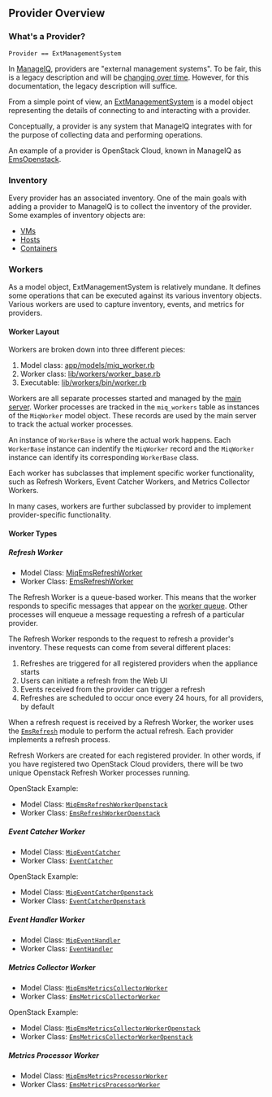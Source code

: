 ## Provider Overview

### What's a Provider?

`Provider == ExtManagementSystem`

In [ManageIQ](https://github.com/ManageIQ/manageiq), providers are "external management systems".  To be fair, this is a legacy description and will be [changing over time](https://github.com/ManageIQ/manageiq/issues/1272).  However, for this documentation, the legacy description will suffice.

From a simple point of view, an [ExtManagementSystem](https://github.com/ManageIQ/manageiq/blob/08e4424951a6d229bc7c55a412dbb5f9befd7e7e/vmdb/app/models/ext_management_system.rb) is a model object representing the details of connecting to and interacting with a provider.

Conceptually, a provider is any system that ManageIQ integrates with for the purpose of collecting data and performing operations.

An example of a provider is OpenStack Cloud, known in ManageIQ as [EmsOpenstack](https://github.com/ManageIQ/manageiq/blob/e4cdcfcf46b93794bd4b6cd0f0e3e0b53d1568c6/vmdb/app/models/ems_openstack.rb).

### Inventory

Every provider has an associated inventory.  One of the main goals with adding a provider to ManageIQ is to collect the inventory of the provider.  Some examples of inventory objects are:

* [VMs](https://github.com/ManageIQ/manageiq/blob/4f557f06ac78756e5b6e4e876f8e103932e4d65a/vmdb/app/models/vm.rb)
* [Hosts](https://github.com/ManageIQ/manageiq/blob/5a8570608536ed6441a9d1ff45c8e23f286e64d7/vmdb/app/models/host.rb)
* [Containers](https://github.com/ManageIQ/manageiq/blob/bfdf9c5e05ce8b00a75bcb2b62f1e627d954ae6b/vmdb/app/models/container.rb)

### Workers

As a model object, ExtManagementSystem is relatively mundane.  It defines some operations that can be executed against its various inventory objects.  Various workers are used to capture inventory, events, and metrics for providers.

#### Worker Layout

Workers are broken down into three different pieces:

1. Model class: [app/models/miq_worker.rb](https://github.com/ManageIQ/manageiq/blob/0ca567d46b850f14129a3866619a26040bb75752/vmdb/app/models/miq_worker.rb)
2. Worker class: [lib/workers/worker_base.rb](https://github.com/ManageIQ/manageiq/blob/b1ed1c3799ccf7d03aeeda887d9f3e40c2b4367d/vmdb/lib/workers/queue_worker_base.rb)
3. Executable: [lib/workers/bin/worker.rb](https://github.com/ManageIQ/manageiq/blob/d34d87219092431c22c88a5865f25f9942ebe1ea/vmdb/lib/workers/bin/worker.rb)

Workers are all separate processes started and managed by the [main server](https://github.com/ManageIQ/guides/blob/master/architecture/enterprise.md#appliance).  Worker processes are tracked in the `miq_workers` table as instances of the `MiqWorker` model object.  These records are used by the main server to track the actual worker processes.

An instance of `WorkerBase` is where the actual work happens.  Each `WorkerBase` instance can indentify the `MiqWorker` record and the `MiqWorker` instance can identify its corresponding `WorkerBase` class.

Each worker has subclasses that implement specific worker functionality, such as Refresh Workers, Event Catcher Workers, and Metrics Collector Workers.

In many cases, workers are further subclassed by provider to implement provider-specific functionality.

#### Worker Types

##### Refresh Worker

* Model Class: [MiqEmsRefreshWorker](https://github.com/ManageIQ/manageiq/blob/d34d87219092431c22c88a5865f25f9942ebe1ea/vmdb/app/models/miq_ems_refresh_worker.rb)
* Worker Class: [EmsRefreshWorker](https://github.com/ManageIQ/manageiq/blob/d34d87219092431c22c88a5865f25f9942ebe1ea/vmdb/lib/workers/ems_refresh_worker.rb)

The Refresh Worker is a queue-based worker.  This means that the worker responds to specific messages that appear on the [worker queue](https://github.com/ManageIQ/manageiq/blob/98bf676b79f51003ca0404e51d92a8d72bc555d9/vmdb/app/models/miq_queue.rb).  Other processes will enqueue a message requesting a refresh of a particular provider.

The Refresh Worker responds to the request to refresh a provider's inventory.  These requests can come from several different places:

1. Refreshes are triggered for all registered providers when the appliance starts
2. Users can initiate a refresh from the Web UI
3. Events received from the provider can trigger a refresh
4. Refreshes are scheduled to occur once every 24 hours, for all providers, by default

When a refresh request is received by a Refresh Worker, the worker uses the [`EmsRefresh`](https://github.com/ManageIQ/manageiq/blob/a6175c6d5e3b00e87b2e883c835ac7acd6e3e224/vmdb/app/models/ems_refresh.rb) module to perform the actual refresh.  Each provider implements a refresh process.

Refresh Workers are created for each registered provider.  In other words, if you have registered two OpenStack Cloud providers, there will be two unique Openstack Refresh Worker processes running.

OpenStack Example:
* Model Class: [`MiqEmsRefreshWorkerOpenstack`](https://github.com/ManageIQ/manageiq/blob/d34d87219092431c22c88a5865f25f9942ebe1ea/vmdb/app/models/miq_ems_refresh_worker_openstack.rb)
* Worker Class: [`EmsRefreshWorkerOpenstack`](https://github.com/ManageIQ/manageiq/blob/d34d87219092431c22c88a5865f25f9942ebe1ea/vmdb/lib/workers/ems_refresh_worker_openstack.rb)

##### Event Catcher Worker

* Model Class: [`MiqEventCatcher`](https://github.com/ManageIQ/manageiq/blob/e18c49a777beb0ee7e81d24cd00803f5be786bcb/vmdb/app/models/miq_event_catcher.rb)
* Worker Class: [`EventCatcher`](https://github.com/ManageIQ/manageiq/blob/d34d87219092431c22c88a5865f25f9942ebe1ea/vmdb/lib/workers/event_catcher.rb)



OpenStack Example:
* Model Class: [`MiqEventCatcherOpenstack`](https://github.com/ManageIQ/manageiq/blob/e18c49a777beb0ee7e81d24cd00803f5be786bcb/vmdb/app/models/miq_event_catcher.rb)
* Worker Class: [`EventCatcherOpenstack`](https://github.com/ManageIQ/manageiq/blob/e18c49a777beb0ee7e81d24cd00803f5be786bcb/vmdb/app/models/miq_event_catcher.rb)

##### Event Handler Worker

* Model Class: [`MiqEventHandler`](https://github.com/ManageIQ/manageiq/blob/d34d87219092431c22c88a5865f25f9942ebe1ea/vmdb/app/models/miq_event_handler.rb)
* Worker Class: [`EventHandler`](https://github.com/ManageIQ/manageiq/blob/d34d87219092431c22c88a5865f25f9942ebe1ea/vmdb/lib/workers/event_handler.rb)

##### Metrics Collector Worker

* Model Class: [`MiqEmsMetricsCollectorWorker`](https://github.com/ManageIQ/manageiq/blob/d34d87219092431c22c88a5865f25f9942ebe1ea/vmdb/app/models/miq_ems_metrics_collector_worker.rb)
* Worker Class: [`EmsMetricsCollectorWorker`](https://github.com/ManageIQ/manageiq/blob/d34d87219092431c22c88a5865f25f9942ebe1ea/vmdb/lib/workers/ems_metrics_collector_worker.rb)

OpenStack Example:
* Model Class: [`MiqEmsMetricsCollectorWorkerOpenstack`](https://github.com/ManageIQ/manageiq/blob/d34d87219092431c22c88a5865f25f9942ebe1ea/vmdb/app/models/miq_ems_metrics_collector_worker_openstack.rb)
* Worker Class: [`EmsMetricsCollectorWorkerOpenstack`](https://github.com/ManageIQ/manageiq/blob/d34d87219092431c22c88a5865f25f9942ebe1ea/vmdb/lib/workers/ems_metrics_collector_worker_openstack.rb)

##### Metrics Processor Worker

* Model Class: [`MiqEmsMetricsProcessorWorker`](https://github.com/ManageIQ/manageiq/blob/d34d87219092431c22c88a5865f25f9942ebe1ea/vmdb/app/models/miq_ems_metrics_processor_worker.rb)
* Worker Class: [`EmsMetricsProcessorWorker`](https://github.com/ManageIQ/manageiq/blob/d34d87219092431c22c88a5865f25f9942ebe1ea/vmdb/lib/workers/ems_metrics_processor_worker.rb)
